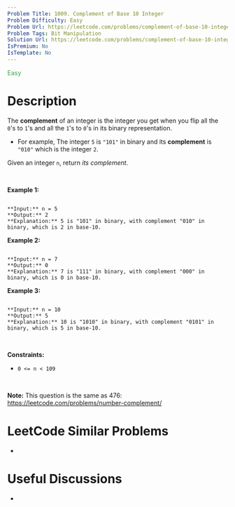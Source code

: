 ```yaml
---
Problem Title: 1009. Complement of Base 10 Integer
Problem Difficulty: Easy
Problem Url: https://leetcode.com/problems/complement-of-base-10-integer/
Problem Tags: Bit Manipulation
Solution Url: https://leetcode.com/problems/complement-of-base-10-integer/solution/
IsPremium: No
IsTemplate: No
---
```


<span style="color: rgb(67, 160, 71);">Easy</span>

# Description

The **complement** of an integer is the integer you get when you flip all the `0`'s to `1`'s and all the `1`'s to `0`'s in its binary representation.


* For example, The integer `5` is `"101"` in binary and its **complement** is `"010"` which is the integer `2`.


Given an integer `n`, return *its complement*.


 


**Example 1:**



```

**Input:** n = 5
**Output:** 2
**Explanation:** 5 is "101" in binary, with complement "010" in binary, which is 2 in base-10.

```

**Example 2:**



```

**Input:** n = 7
**Output:** 0
**Explanation:** 7 is "111" in binary, with complement "000" in binary, which is 0 in base-10.

```

**Example 3:**



```

**Input:** n = 10
**Output:** 5
**Explanation:** 10 is "1010" in binary, with complement "0101" in binary, which is 5 in base-10.

```

 


**Constraints:**


* `0 <= n < 109`


 


**Note:** This question is the same as 476: <https://leetcode.com/problems/number-complement/>




# LeetCode Similar Problems

- []()

# Useful Discussions

- []()
